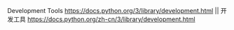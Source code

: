 
Development Tools https://docs.python.org/3/library/development.html || 开发工具 https://docs.python.org/zh-cn/3/library/development.html
